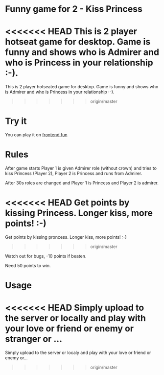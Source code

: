 Funny game for 2 - Kiss Princess
===============================

<<<<<<< HEAD
This is 2 player hotseat game for desktop. Game is funny and shows who is Admirer and who is Princess in your relationship :-).
=======
This is 2 player hotseated game for desktop. Game is funny and shows who is Admirer and who is Princess in your relationship :-).
>>>>>>> origin/master

# Try it

You can play it on [frontend.fun](http://frontend.fun/)

# Rules

After game starts Player 1 is given Admirer role (without crown) and tries to kiss Princess (Player 2), Player 2 is Princess and runs from Admirer.

After 30s roles are changed and Player 1 is Princess and Player 2 is admirer.

<<<<<<< HEAD
Get points by kissing Princess. Longer kiss, more points! :-)
=======
Get points by kissing proncess. Longer kiss, more points! :-)
>>>>>>> origin/master

Watch out for bugs, -10 points if beaten.

Need 50 points to win.

# Usage #

<<<<<<< HEAD
Simply upload to the server or locally and play with your love or friend or enemy or stranger or ...
=======
Simply upload to the server or localy and play with your love or friend or enemy or...
>>>>>>> origin/master
